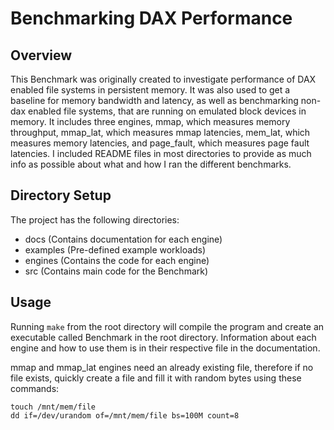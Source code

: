 # Benchmarking DAX Performance

## Overview

This Benchmark was originally created to investigate performance of DAX enabled file systems in persistent memory. It was also used to get a baseline for memory bandwidth and latency, as well as benchmarking non-dax enabled file systems, that are running on emulated block devices in memory. It includes three engines, mmap, which measures memory throughput, mmap_lat, which measures mmap latencies, mem_lat, which measures memory latencies, and page_fault, which measures page fault latencies. I included README files in most directories to provide as much info as possible about what and how I ran the different benchmarks.

## Directory Setup

The project has the following directories:

* docs (Contains documentation for each engine)
* examples (Pre-defined example workloads)
* engines (Contains the code for each engine)
* src (Contains main code for the Benchmark)

## Usage

Running ```make``` from the root directory will compile the program and create an executable called Benchmark in the root directory. Information about each engine and how to use them is in their respective file in the documentation.

mmap and mmap_lat engines need an already existing file, therefore if no file exists, quickly create a file and fill it with random bytes using these commands:

```shell
touch /mnt/mem/file
dd if=/dev/urandom of=/mnt/mem/file bs=100M count=8
```
